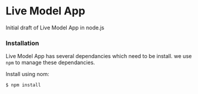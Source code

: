 Live Model App
========

Initial draft of Live Model App in node.js

### Installation 
Live Model App has several dependancies which need to be install. we use `npm` to manage these dependancies.

Install using nom:

```
$ npm install
```


